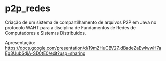 # p2p_redes
Criação de um sistema de compartilhamento de arquivos P2P em Java no protocolo WAHT 
para a disciplina de Fundamentos de Redes de Computadores e Sistemas Distribuídos.

Apresentação:
https://docs.google.com/presentation/d/19mZHuCBV27_dBadeZaEwlwwH7aEg3UubSdjA-SD0tE0/edit?usp=sharing
